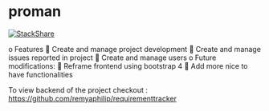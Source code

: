 
# proman

[![StackShare](https://img.shields.io/badge/tech-stack-0690fa.svg?style=flat)](https://stackshare.io/remyaphilip/frontend-project)

o	Features
	Create and manage project development 
	Create and manage issues reported in project
	Create and manage users 
o	Future modifications: 
	Reframe frontend using bootstrap 4
	Add more nice to have functionalities

   
To view backend of the project checkout : https://github.com/remyaphilip/requirementtracker
